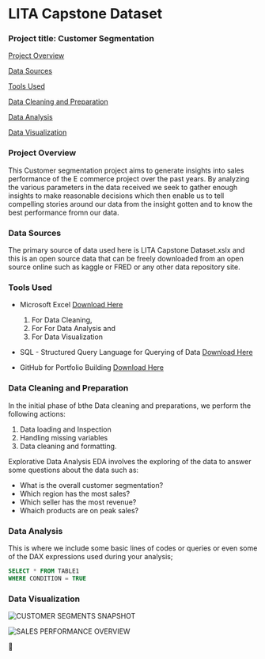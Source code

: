 # LITA Capstone Dataset

### Project title: Customer Segmentation

[Project Overview](#project-overview)

[Data Sources](#data-sources)

[Tools Used](#tools-used)

[Data Cleaning and Preparation](#data-cleaning-and-preparation)

[Data Analysis](#data-analysis)

[Data Visualization](#data-visualization)

### Project Overview
This Customer segmentation project aims to generate insights into sales performance of the E commerce project over the past years. By analyzing the various parameters in the data received we seek to gather enough insights to make reasonable decisions which then enable us to tell compelling stories around our data from the insight gotten and to know the best performance fromn our data.

### Data Sources
The primary source of data used here is LITA Capstone Dataset.xslx and this is an open source data that can be freely downloaded from an open source online such as kaggle or FRED or any other data repository site.

### Tools Used
- Microsoft Excel [Download Here](https://www.microsoft.com)
  1. For Data Cleaning,
  2. For For Data Analysis and
  3. For Data Visualization

- SQL - Structured Query Language for Querying of Data [Download Here](https://www.microsoft.com/en-us/sql-server/sql-server-downloads)
- GitHub for Portfolio Building [Download Here](https://github.com/apps/desktop)

### Data Cleaning and Preparation
In the initial phase of bthe Data cleaning and preparations, we perform the following actions:
1. Data loading and Inspection
2. Handling missing variables
3. Data cleaning and formatting.

Explorative Data Analysis
EDA involves the exploring of the data to answer some questions about the data such as:
- What is the overall customer segmentation?
- Which region has the most sales?
- Which seller has the most revenue?
- Whaich products are on peak sales?

### Data Analysis
This is where we include some basic lines of codes or queries or even some of the DAX expressions used during your analysis;

```SQL
SELECT * FROM TABLE1
WHERE CONDITION = TRUE
```

### Data Visualization
![CUSTOMER SEGMENTS SNAPSHOT](https://github.com/user-attachments/assets/7d966fd9-8adc-445b-946d-4dc5bc90c86e)

![SALES PERFORMANCE OVERVIEW](https://github.com/user-attachments/assets/e3700d77-9df9-4bab-9805-1ab6b9fe9b9b)

🥇
